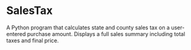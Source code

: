 # SalesTax
A Python program that calculates state and county sales tax on a user-entered purchase amount. Displays a full sales summary including total taxes and final price.
